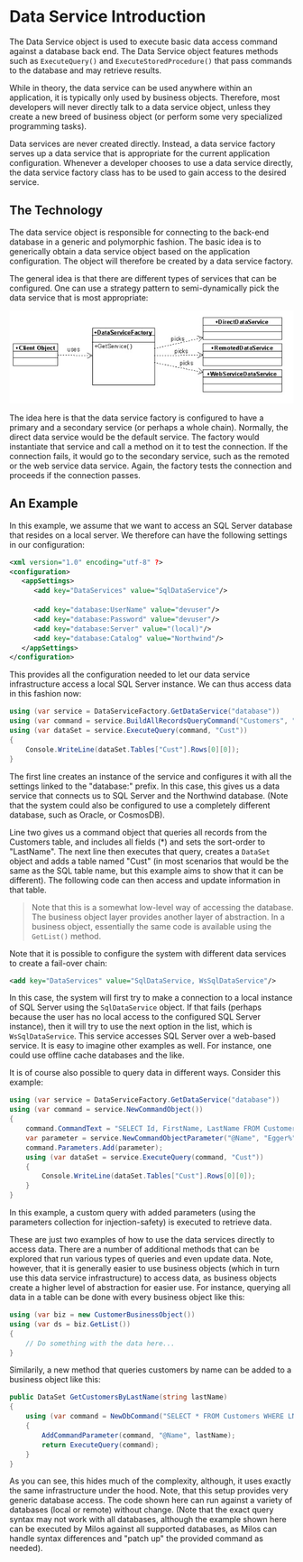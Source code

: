 # Data Service Introduction

The Data Service object is used to execute basic data access command against a database back end. The Data Service object features methods such as ```ExecuteQuery()``` and ```ExecuteStoredProcedure()``` that pass commands to the database and may retrieve results.

While in theory, the data service can be used anywhere within an application, it is typically only used by business objects. Therefore, most developers will never directly talk to a data service object, unless they create a new breed of business object (or perform some very specialized programming tasks).

Data services are never created directly. Instead, a data service factory serves up a data service that is appropriate for the current application configuration. Whenever a developer chooses to use a data service directly, the data service factory class has to be used to gain access to the desired service.

## The Technology

The data service object is responsible for connecting to the back-end database in a generic and polymorphic fashion. The basic idea is to generically obtain a data service object based on the application configuration. The object will therefore be created by a data service factory.

The general idea is that there are different types of services that can be configured. One can use a strategy pattern to semi-dynamically pick the data service that is most appropriate:

![](DataServiceDiagram.png)

The idea here is that the data service factory is configured to have a primary and a secondary service (or perhaps a whole chain). Normally, the direct data service would be the default service. The factory would instantiate that service and call a method on it to test the connection. If the connection fails, it would go to the secondary service, such as the remoted or the web service data service. Again, the factory tests the connection and proceeds if the connection passes.

## An Example

In this example, we assume that we want to access an SQL Server database that resides on a local server. We therefore can have the following settings in our configuration:

```xml
<xml version="1.0" encoding="utf-8" ?>
<configuration>
   <appSettings>
      <add key="DataServices" value="SqlDataService"/>

      <add key="database:UserName" value="devuser"/>
      <add key="database:Password" value="devuser"/>
      <add key="database:Server" value="(local)"/>
      <add key="database:Catalog" value="Northwind"/>
   </appSettings>
</configuration>
```

This provides all the configuration needed to let our data service infrastructure access a local SQL Server instance. We can thus access data in this fashion now:

```cs
using (var service = DataServiceFactory.GetDataService("database"))
using (var command = service.BuildAllRecordsQueryCommand("Customers", "*", "LastName"))
using (var dataSet = service.ExecuteQuery(command, "Cust"))
{
    Console.WriteLine(dataSet.Tables["Cust"].Rows[0][0]);
}
```

The first line creates an instance of the service and configures it with all the settings linked to the "database:" prefix. In this case, this gives us a data service that connects us to SQL Server and the Northwind database. (Note that the system could also be configured to use a completely different database, such as Oracle, or CosmosDB).

Line two gives us a command object that queries all records from the Customers table, and includes all fields (*) and sets the sort-order to "LastName". The next line then executes that query, creates a ```DataSet``` object and adds a table named "Cust" (in most scenarios that would be the same as the SQL table name, but this example aims to show that it can be different). The following code can then access and update information in that table.

> Note that this is a somewhat low-level way of accessing the database. The business object layer provides another layer of abstraction. In a business object, essentially the same code is available using the ```GetList()``` method.

Note that it is possible to configure the system with different data services to create a fail-over chain:

```xml
<add key="DataServices" value="SqlDataService, WsSqlDataService"/>
```

In this case, the system will first try to make a connection to a local instance of SQL Server using the ```SqlDataService``` object. If that fails (perhaps because the user has no local access to the configured SQL Server instance), then it will try to use the next option in the list, which is ```WsSqlDataService```. This service accesses SQL Server over a web-based service. It is easy to imagine other examples as well. For instance, one could use offline cache databases and the like.

It is of course also possible to query data in different ways. Consider this example:

```cs
using (var service = DataServiceFactory.GetDataService("database"))
using (var command = service.NewCommandObject())
{
    command.CommandText = "SELECT Id, FirstName, LastName FROM Customers WHERE LName LIKE @Name";
    var parameter = service.NewCommandObjectParameter("@Name", "Egger%");
    command.Parameters.Add(parameter);
    using (var dataSet = service.ExecuteQuery(command, "Cust"))
    {
        Console.WriteLine(dataSet.Tables["Cust"].Rows[0][0]);
    }
}
```

In this example, a custom query with added parameters (using the parameters collection for injection-safety) is executed to retrieve data.

These are just two examples of how to use the data services directly to access data. There are a number of additional methods that can be explored that run various types of queries and even update data. Note, however, that it is generally easier to use business objects (which in turn use this data service infrastructure) to access data, as business objects create a higher level of abstraction for easier use. For instance, querying all data in a table can be done with every business object like this:

```cs
using (var biz = new CustomerBusinessObject())
using (var ds = biz.GetList())
{
    // Do something with the data here...
}
```

Similarily, a new method that queries customers by name can be added to a business object like this:

```cs
public DataSet GetCustomersByLastName(string lastName)
{
    using (var command = NewDbCommand("SELECT * FROM Customers WHERE LName LIKE @Name")
    {
        AddCommandParameter(command, "@Name", lastName);
        return ExecuteQuery(command);
    }
}
```

As you can see, this hides much of the complexity, although, it uses exactly the same infrastructure under the hood. Note, that this setup provides very generic database access. The code shown here can run against a variety of databases (local or remote) without change. (Note that the exact query syntax may not work with all databases, although the example shown here can be executed by Milos against all supported databases, as Milos can handle syntax differences and "patch up" the provided command as needed).

